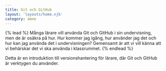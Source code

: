 ```yaml
---
title: Git och GitHub
layout: 'layouts/home.njk'
category: ämne
---
```


{% lead %}
Många lärare vill använda Git och GitHub i sin undervisning, men de är osäkra på hur. Hur kommer jag igång, hur använder jag det och hur kan jag använda det i undervisningen? Gemensamt är att vi vill känna att vi behärskar det vi ska använda i klassrummet.
{% endlead %}

Detta är en introduktion till versionshantering för lärare, där Git och GitHub är verktygen du använder.